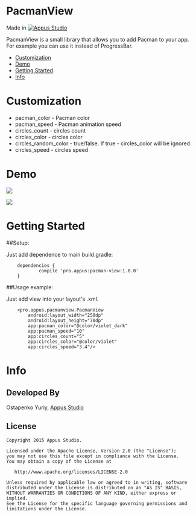 # PacmanView
Made in [![Appus Studio](https://github.com/alexey-kubas-appus/PacmanView/blob/master/images/appus.png)](https://appus.software)

PacmanView is a small library that allows you to add Pacman to your app. For example you can use it instead of ProgressBar.

* [Customization](#customization)
* [Demo](#demo)
* [Getting Started](#getting-started)
* [Info](#info)

# Customization

* pacman_color - Pacman color
* pacman_speed - Pacman animation speed
* circles_count - circles count
* circles_color - circles color
* circles_random_color - true/false. If true - circles_color will be ignored
* circles_speed - circles speed

# Demo

![](https://github.com/alexey-kubas-appus/PacmanView/blob/master/images/main.gif)

![](https://github.com/alexey-kubas-appus/PacmanView/blob/master/images/customized.gif)

# Getting Started

##Setup:

   Just add dependence to main build.gradle:

        dependencies {
                compile 'pro.appus:pacman-view:1.0.0'
        }
   
##Usage example:

   Just add view into your layout's .xml.
   
        <pro.appus.pacmanview.PacmanView
            android:layout_width="250dp"
            android:layout_height="70dp"
            app:pacman_color="@color/violet_dark"
            app:pacman_speed="10"
            app:circles_count="5"
            app:circles_color="@color/violet"
            app:circles_speed="3.4"/>

# Info

## Developed By

Ostapenko Yuriy, [Appus Studio](https://appus.software)

## License

```
Copyright 2015 Appus Studio.

Licensed under the Apache License, Version 2.0 (the "License");
you may not use this file except in compliance with the License.
You may obtain a copy of the License at

   http://www.apache.org/licenses/LICENSE-2.0

Unless required by applicable law or agreed to in writing, software
distributed under the License is distributed on an "AS IS" BASIS,
WITHOUT WARRANTIES OR CONDITIONS OF ANY KIND, either express or implied.
See the License for the specific language governing permissions and
limitations under the License.
```
